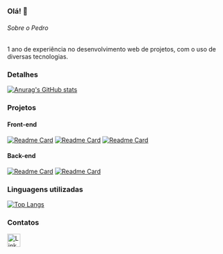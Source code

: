 ### Olá! 👋

###### Sobre o Pedro
1 ano de experiência no desenvolvimento web de projetos, com o uso de diversas tecnologias.

### Detalhes

[![Anurag's GitHub stats](https://github-readme-stats.vercel.app/api?username=pedrotiburcio&show_icons=true&theme=dark)](https://github.com/anuraghazra/github-readme-stats)

### Projetos

#### Front-end
[![Readme Card](https://github-readme-stats.vercel.app/api/pin/?username=pedrotiburcio&repo=efood&theme=dark)](https://github.com/anuraghazra/github-readme-stats)
[![Readme Card](https://github-readme-stats.vercel.app/api/pin/?username=pedrotiburcio&repo=eplay&theme=dark)](https://github.com/anuraghazra/github-readme-stats)
[![Readme Card](https://github-readme-stats.vercel.app/api/pin/?username=pedrotiburcio&repo=clone_disneyplus&theme=dark)](https://github.com/anuraghazra/github-readme-stats)

#### Back-end
[![Readme Card](https://github-readme-stats.vercel.app/api/pin/?username=pedrotiburcio&repo=bookstore&theme=dark)](https://github.com/anuraghazra/github-readme-stats)
[![Readme Card](https://github-readme-stats.vercel.app/api/pin/?username=pedrotiburcio&repo=mysite&theme=dark)](https://github.com/anuraghazra/github-readme-stats)

### Linguagens utilizadas

[![Top Langs](https://github-readme-stats.vercel.app/api/top-langs/?username=pedrotiburcio&layout=compact)](https://github.com/anuraghazra/github-readme-stats)

### Contatos

[<img src='https://img.shields.io/badge/LinkedIn-0077B5?style=for-the-badge&logo=linkedin&logoColor=white' alt='Linkedin' height='30'>](https://www.linkedin.com/in/pedro-tiburcio/)
